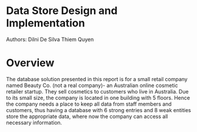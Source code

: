# Data Store Design and Implementation
Authors: 
Dilni De Silva
Thiem Quyen

# Overview
The database solution presented in this report is for a small retail company named Beauty Co. (not a real company)- an Australian online cosmetic retailer startup. They sell cosmetics to customers who live in Australia. Due to its small size, the company is located in one building with 5 floors. Hence the company needs a place to keep all data from staff members and customers, thus having a database with 6 strong entries and 8 weak entities store the appropriate data, where now the company can access all necessary information. 
